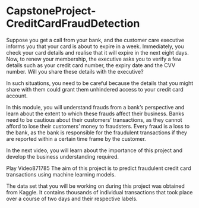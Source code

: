 # CapstoneProject-CreditCardFraudDetection
Suppose you get a call from your bank, and the customer care executive informs you that your card is about to expire in a week. Immediately, you check your card details and realise that it will expire in the next eight days. Now, to renew your membership, the executive asks you to verify a few details such as your credit card number, the expiry date and the CVV number. Will you share these details with the executive?


In such situations, you need to be careful because the details that you might share with them could grant them unhindered access to your credit card account.
 
In this module, you will understand frauds from a bank’s perspective and learn about the extent to which these frauds affect their business. Banks need to be cautious about their customers’ transactions, as they cannot afford to lose their customers’ money to fraudsters. Every fraud is a loss to the bank, as the bank is responsible for the fraudulent transactions if they are reported within a certain time frame by the customer.

 

In the next video, you will learn about the importance of this project and develop the business understanding required.

Play Video871785
The aim of this project is to predict fraudulent credit card transactions using machine learning models. 


The data set that you will be working on during this project was obtained from Kaggle. It contains thousands of individual transactions that took place over a course of two days and their respective labels.
